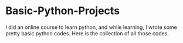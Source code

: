 # Basic-Python-Projects
I did an online course to learn python, and while learning, I wrote some pretty basic python codes. Here is the collection of all those codes.

